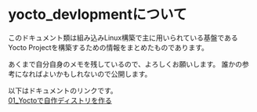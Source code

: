 # yocto_devlopmentについて

このドキュメント類は組み込みLinux構築で主に用いられている基盤であるYocto Projectを構築するための情報をまとめたものであります。

あくまで自分自身のメモを残しているので、よろしくお願いします。
誰かの参考になればよいかもしれないので公開します。

以下はドキュメントのリンクです。  
[01_Yoctoで自作ディストリを作る](01_Yoctoで自作ディストリを作る/Yoctoで自作ディストリを作る.md)

